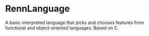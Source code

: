 # RennLanguage
A basic interpreted language that picks and chooses features from functional and object-oriented languages. Based on C.
